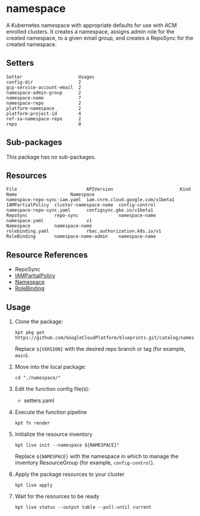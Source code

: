 # namespace

A Kubernetes namespace with appropriate defaults for use with ACM enrolled clusters. It creates a namespace, assigns admin role for the created namespace, to a given email group, and creates a RepoSync for the created namespace.

## Setters

```
Setter                     Usages
config-dir                 2
gcp-service-account-email  2
namespace-admin-group      2
namespace-name             7
namespace-repo             2
platform-namespace         2
platform-project-id        4
ref-sa-namespace-repo      2
repo                       0
```

## Sub-packages

This package has no sub-packages.

## Resources

```
File                          APIVersion                         Kind              Name                    Namespace
namespace-repo-sync-iam.yaml  iam.cnrm.cloud.google.com/v1beta1  IAMPartialPolicy  cluster-namespace-name  config-control
namespace-repo-sync.yaml      configsync.gke.io/v1beta1          RepoSync          repo-sync               namespace-name
namespace.yaml                v1                                 Namespace         namespace-name
rolebinding.yaml              rbac.authorization.k8s.io/v1       RoleBinding       namespace-name-admin    namespace-name
```

## Resource References

- RepoSync
- [IAMPartialPolicy](https://cloud.google.com/config-connector/docs/reference/resource-docs/iam/iampartialpolicy)
- [Namespace](https://kubernetes.io/docs/reference/generated/kubernetes-api/v1.21/#namespace-v1-core)
- [RoleBinding](https://kubernetes.io/docs/reference/generated/kubernetes-api/v1.21/#rolebinding-v1-rbac-authorization-k8s-io)

## Usage

1.  Clone the package:
    ```
    kpt pkg get https://github.com/GoogleCloudPlatform/blueprints.git/catalog/namespace@${VERSION}
    ```
    Replace `${VERSION}` with the desired repo branch or tag
    (for example, `main`).

1.  Move into the local package:
    ```
    cd "./namespace/"
    ```

1.  Edit the function config file(s):
    - setters.yaml

1.  Execute the function pipeline
    ```
    kpt fn render
    ```

1.  Initialize the resource inventory
    ```
    kpt live init --namespace ${NAMESPACE}"
    ```
    Replace `${NAMESPACE}` with the namespace in which to manage
    the inventory ResourceGroup (for example, `config-control`).

1.  Apply the package resources to your cluster
    ```
    kpt live apply
    ```

1.  Wait for the resources to be ready
    ```
    kpt live status --output table --poll-until current
    ```

